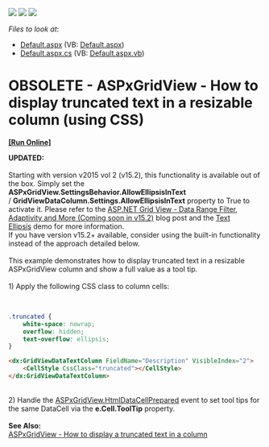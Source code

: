 <!-- default badges list -->
![](https://img.shields.io/endpoint?url=https://codecentral.devexpress.com/api/v1/VersionRange/134059666/13.1.7%2B)
[![](https://img.shields.io/badge/Open_in_DevExpress_Support_Center-FF7200?style=flat-square&logo=DevExpress&logoColor=white)](https://supportcenter.devexpress.com/ticket/details/E4898)
[![](https://img.shields.io/badge/📖_How_to_use_DevExpress_Examples-e9f6fc?style=flat-square)](https://docs.devexpress.com/GeneralInformation/403183)
<!-- default badges end -->
<!-- default file list -->
*Files to look at*:

* [Default.aspx](./CS/WebSite/Default.aspx) (VB: [Default.aspx](./VB/WebSite/Default.aspx))
* [Default.aspx.cs](./CS/WebSite/Default.aspx.cs) (VB: [Default.aspx.vb](./VB/WebSite/Default.aspx.vb))
<!-- default file list end -->
# OBSOLETE - ASPxGridView - How to display truncated text in a resizable column (using CSS)
<!-- run online -->
**[[Run Online]](https://codecentral.devexpress.com/e4898)**
<!-- run online end -->


<p><strong>UPDATED:<br><br></strong>Starting with version v2015 vol 2 (v15.2), this functionality is available out of the box. Simply set the <strong>ASPxGridView.SettingsBehavior.AllowEllipsisInText</strong> / <strong>GridViewDataColumn.Settings.AllowEllipsisInText</strong> property to True to activate it. Please refer to the <a href="https://community.devexpress.com/blogs/aspnet/archive/2015/11/10/asp-net-grid-view-data-range-filter-adaptivity-and-more-coming-soon-in-v15-2.aspx">ASP.NET Grid View - Data Range Filter, Adaptivity and More (Coming soon in v15.2)</a> blog post and the <a href="http://demos.devexpress.com/ASPxGridViewDemos/Columns/TextEllipsis.aspx">Text Ellipsis</a> demo for more information.<br>If you have version v15.2+ available, consider using the built-in functionality instead of the approach detailed below.<br><br>This example demonstrates how to display truncated text in a resizable ASPxGridView column and show a full value as a tool tip.<br><br>1) Apply the following CSS class to column cells:</p>
<br>


```css
.truncated {
    white-space: nowrap;
    overflow: hidden;
    text-overflow: ellipsis;
}
```




```aspx
<dx:GridViewDataTextColumn FieldName="Description" VisibleIndex="2">
    <CellStyle CssClass="truncated"></CellStyle>
</dx:GridViewDataTextColumn>
```


<p><br>2) Handle the <a href="http://documentation.devexpress.com/#AspNet/DevExpressWebASPxGridViewASPxGridView_HtmlDataCellPreparedtopic"><u>ASPxGridView.HtmlDataCellPrepared</u></a> event to set tool tips for the same DataCell via the <strong>e.Cell.ToolTip</strong> property.<br><br><strong>S</strong><strong>ee Also:<br></strong><a href="https://www.devexpress.com/Support/Center/p/E3934">ASPxGridView - How to display a truncated text in a column</a></p>

<br/>


